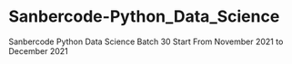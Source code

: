 # Sanbercode-Python_Data_Science
Sanbercode Python Data Science Batch 30
Start From November 2021 to December 2021

